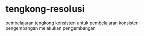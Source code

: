 # tengkong-resolusi
pembelajaran tengkong
konsisten untuk pembelajaran 
konsisten pengembangan
melakukan pengembangan

